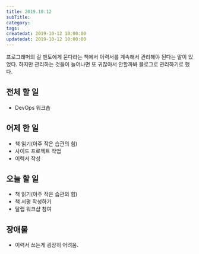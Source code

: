 ```yaml
---
title: 2019.10.12
subTitle: 
category: 
tags: 
createdat: 2019-10-12 10:00:00
updatedat: 2019-10-12 10:00:00
---
```


프로그래머의 길 멘토에게 묻다라는 책에서 이력서를 계속해서 관리해야 된다는 말이 있었다. 하지만 관리하는 것들이 늘어나면 또 귀찮아서 안할까봐 블로그로 관리하기로 했다.

## 전체 할 일

* DevOps 워크숍

## 어제 한 일

* 책 읽기(아주 작은 습관의 힘)
* 사이드 프로젝트 작업
* 이력서 작성

## 오늘 할 일

* 책 읽기(아주 작은 습관의 힘)
* 책 서평 작성하기
* 달랩 워크샵 참여

## 장애물

* 이력서 쓰는게 굉장히 어려움.